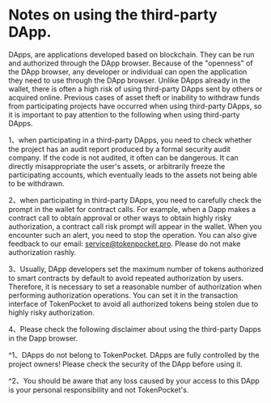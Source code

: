 # Notes on using the third-party DApp.

DApps, are applications developed based on blockchain. They can be run and authorized through the DApp browser. Because of the "openness" of the DApp browser, any developer or individual can open the application they need to use through the DApp browser. Unlike DApps already in the wallet, there is often a high risk of using third-party DApps sent by others or acquired online. Previous cases of asset theft or inability to withdraw funds from participating projects have occurred when using third-party DApps, so it is important to pay attention to the following when using third-party DApps.

1、when participating in a third-party DApps, you need to check whether the project has an audit report produced by a formal security audit company. If the code is not audited, it often can be dangerous. It can directly misappropriate the user's assets, or arbitrarily freeze the participating accounts, which eventually leads to the assets not being able to be withdrawn.

2、when participating in third-party DApps, you need to carefully check the prompt in the wallet for contract calls. For example, when a Dapp makes a contract call to obtain approval or other ways to obtain highly risky authorization, a contract call risk prompt will appear in the wallet. When you encounter such an alert, you need to stop the operation. You can also give feedback to our email: service@tokenpocket.pro. Please do not make authorization rashly.

3、Usually, DApp developers set the maximum number of tokens authorized to smart contracts by default to avoid repeated authorization by users. Therefore, it is necessary to set a reasonable number of authorization when performing authorization operations. You can set it in the transaction interface of TokenPocket to avoid all authorized tokens being stolen due to highly risky authorization.

4、Please check the following disclaimer about using the third-party Dapps in the Dapp browser.

^1、DApps do not belong to TokenPocket. DApps are fully controlled by the project owners! Please check the security of the DApp before using it.

^2、You should be aware that any loss caused by your access to this DApp is your personal responsibility and not TokenPocket's.
